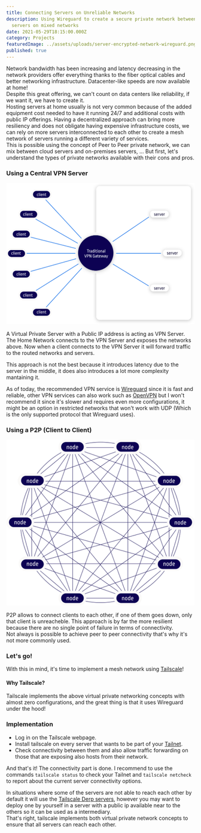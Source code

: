 ```yaml
---
title: Connecting Servers on Unreliable Networks
description: Using Wireguard to create a secure private network between multiple
  servers on mixed networks
date: 2021-05-29T18:15:00.000Z
category: Projects
featuredImage: ../assets/uploads/server-encrypted-network-wireguard.png
published: true
---
```


Network bandwidth has been increasing and latency decreasing in the network providers offer everything thanks to the fiber optical cables and better networking infrastructure. Datacenter-like speeds are now available at home!  
Despite this great offering, we can't count on data centers like reliability, if we want it, we have to create it.  
Hosting servers at home usually is not very common because of the added equipment cost needed to have it running 24/7 and additional costs with public IP offerings. Having a decentralized approach can bring more resiliency and does not obligate having expensive infrastructure costs, we can rely on more servers interconnected to each other to create a mesh network of servers running a different variety of services.  
This is possible using the concept of Peer to Peer private network, we can mix between cloud servers and on-premises servers, ... 
But first, let's understand the types of private networks available with their cons and pros.  

### Using a Central VPN Server

![Traditional VPN](../assets/uploads/traditional-vpn-diagram.svg "Traditional VPN")

A Virtual Private Server with a Public IP address is acting as VPN Server. The Home Network connects to the VPN Server and exposes the networks above. Now when a client connects to the VPN Server it will forward traffic to the routed networks and servers.  

This approach is not the best because it introduces latency due to the server in the middle, it does also introduces a lot more complexity mantaining it.  

As of today, the recommended VPN service is [Wireguard](https://www.wireguard.com) since it is fast and reliable, other VPN services can also work such as [OpenVPN](https://openvpn.net) but I won't recommend it since it's slower and requires even more configurations, it might be an option in restricted networks that won't work with UDP (Which is the only supported protocol that Wireguard uses).  

### Using a P2P (Client to Client)

![Mesh Network](../assets/uploads/mesh-network-diagram.svg "Mesh Network")

P2P allows to connect clients to each other, if one of them goes down, only that client is unreacheble. 
This approach is by far the more resilient because there are no single point of failure in terms of connectivity.  
Not always is possible to achieve peer to peer connectivity that's why it's not more commonly used.  

### Let's go!
With this in mind, it's time to implement a mesh network using [Tailscale](https://tailscale.com)!

#### Why Tailscale?  
Tailscale implements the above virtual private networking concepts with almost zero configurations, and the great thing is that it uses Wireguard under the hood!

### Implementation
- Log in on the Tailscale webpage.  
- Install tailscale on every server that wants to be part of your [Tailnet](https://tailscale.com/kb/1136/tailnet).  
- Check connectivity between them and also allow traffic forwarding on those that are exposing also hosts from their network.  

And that's it! The connectivity part is done. I recommend to use the commands `tailscale status` to check your Tailnet and `tailscale netcheck` to report about the current server connectivity options.  

In situations where some of the servers are not able to reach each other by default it will use the [Tailscale Derp servers](https://tailscale.com/kb/1118/custom-derp-servers), however you may want to deploy one by yourself in a server with a public ip available near to the others so it can be used as a intermediary.  
That's right, tailscale implements both virtual private network concepts to ensure that all servers can reach each other.  